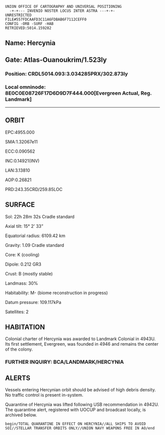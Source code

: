 ```
UNION OFFICE OF CARTOGRAPHY AND UNIVERSAL POSITIONING
  -+-+--- INVENIO NOSTER LOCUS INTER ASTRA ---+-+-
UNRESTRICTED
FILE#557FDCAAFD3C11A6FDBAB6F7112CEFF0
CONFIG -ORB -SURF -HAB
RETRIEVED:5014.159282
```

## Name: Hercynia
## Gate: Atlas-Ouanoukrim/1.523ly
### Position: CRDL5014.093:3.034285PRX/302.873ly
### Local omninode: 8E0C0E08726F17D6D9D7F444.000[Evergreen Actual, Reg. Landmark]
---
## ORBIT
EPC:4955.000

SMA:1.32067e11

ECC:0.090562

INC:0.14921(INV)

LAN:3.13810

AOP:0.26821

PRD:243.35CRD/259.85LOC

## SURFACE
Sol: 22h 28m 32s Cradle standard

Axial tilt: 15° 2’ 33”

Equatorial radius: 6109.42 km

Gravity: 1.09 Cradle standard

Core: K (cooling)

Dipole: 0.212 GR3

Crust: B (mostly stable)

Landmass: 30%

Habitability: M- (biome reconstruction in progress)

Datum pressure: 109.117kPa

Satellites: 2

## HABITATION 
Colonial charter of Hercynia was awarded to Landmark Colonial in 4943U. Its first settlement, Evergreen, was founded in 4946 and remains the center of the colony.

### FURTHER INQUIRY: BCA/LANDMARK/HERCYNIA

## ALERTS 
Vessels entering Hercynian orbit should be advised of high debris density. 
No traffic control is present in-system.

Quarantine of Hercynia was lifted following USB recommendation in 4942U. The quarantine alert, registered with UOCUP and broadcast locally, is archived below.

`begin/TOTAL QUARANTINE IN EFFECT ON HERCYNIA//ALL SHIPS TO AVOID SOI//STELLAR TRANSFER ORBITS ONLY//UNION NAVY WEAPONS FREE IN AO/end`